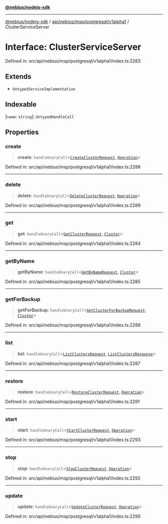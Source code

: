 [**@nebius/nodejs-sdk**](../../../../../../README.md)

***

[@nebius/nodejs-sdk](../../../../../../README.md) / [api/nebius/msp/postgresql/v1alpha1](../README.md) / ClusterServiceServer

# Interface: ClusterServiceServer

Defined in: src/api/nebius/msp/postgresql/v1alpha1/index.ts:2283

## Extends

- `UntypedServiceImplementation`

## Indexable

\[`name`: `string`\]: `UntypedHandleCall`

## Properties

### create

> **create**: `handleUnaryCall`\<[`CreateClusterRequest`](CreateClusterRequest.md), [`Operation`](../../../../common/v1alpha1/interfaces/Operation.md)\>

Defined in: src/api/nebius/msp/postgresql/v1alpha1/index.ts:2288

***

### delete

> **delete**: `handleUnaryCall`\<[`DeleteClusterRequest`](DeleteClusterRequest.md), [`Operation`](../../../../common/v1alpha1/interfaces/Operation.md)\>

Defined in: src/api/nebius/msp/postgresql/v1alpha1/index.ts:2289

***

### get

> **get**: `handleUnaryCall`\<[`GetClusterRequest`](GetClusterRequest.md), [`Cluster`](Cluster.md)\>

Defined in: src/api/nebius/msp/postgresql/v1alpha1/index.ts:2284

***

### getByName

> **getByName**: `handleUnaryCall`\<[`GetByNameRequest`](../../../../common/v1/interfaces/GetByNameRequest.md), [`Cluster`](Cluster.md)\>

Defined in: src/api/nebius/msp/postgresql/v1alpha1/index.ts:2285

***

### getForBackup

> **getForBackup**: `handleUnaryCall`\<[`GetClusterForBackupRequest`](GetClusterForBackupRequest.md), [`Cluster`](Cluster.md)\>

Defined in: src/api/nebius/msp/postgresql/v1alpha1/index.ts:2286

***

### list

> **list**: `handleUnaryCall`\<[`ListClustersRequest`](ListClustersRequest.md), [`ListClustersResponse`](ListClustersResponse.md)\>

Defined in: src/api/nebius/msp/postgresql/v1alpha1/index.ts:2287

***

### restore

> **restore**: `handleUnaryCall`\<[`RestoreClusterRequest`](RestoreClusterRequest.md), [`Operation`](../../../../common/v1alpha1/interfaces/Operation.md)\>

Defined in: src/api/nebius/msp/postgresql/v1alpha1/index.ts:2291

***

### start

> **start**: `handleUnaryCall`\<[`StartClusterRequest`](StartClusterRequest.md), [`Operation`](../../../../common/v1alpha1/interfaces/Operation.md)\>

Defined in: src/api/nebius/msp/postgresql/v1alpha1/index.ts:2293

***

### stop

> **stop**: `handleUnaryCall`\<[`StopClusterRequest`](StopClusterRequest.md), [`Operation`](../../../../common/v1alpha1/interfaces/Operation.md)\>

Defined in: src/api/nebius/msp/postgresql/v1alpha1/index.ts:2292

***

### update

> **update**: `handleUnaryCall`\<[`UpdateClusterRequest`](UpdateClusterRequest.md), [`Operation`](../../../../common/v1alpha1/interfaces/Operation.md)\>

Defined in: src/api/nebius/msp/postgresql/v1alpha1/index.ts:2290
